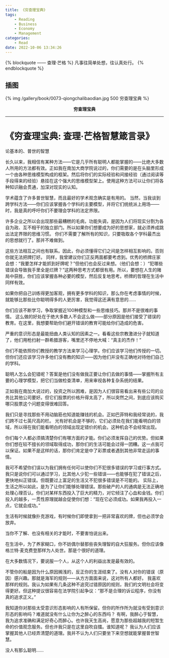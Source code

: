 ```yaml
---
title: 《穷查理宝典》
tags:
	- Reading
	- Business
	- Economy
	- Management
categories:
	- Read
date: 2022-10-06 13:34:26
---
```


{% blockquote —— 查理·芒格 %}
凡事往简单处想，往认真处行。
{% endblockquote %}

<!-- more -->

## 插图
{% img /gallery/book/0073-qiongchalibaodian.jpg 500 穷查理宝典 %}
<p align="center"><b>穷查理宝典</b></p>

-----

# 《穷查理宝典: 查理·芒格智慧箴言录》

论基本的、普世的智慧

长久以来，我相信有某种方法——它是几乎所有聪明人都能掌握的——比绝大多数人所用的方法都有效。正如我在南加大商学院说过的，你们需要的是在头脑里形成一个由各种思维模型构成的框架。然后将你们的实际经验和间接经验（通过阅读等手段得来的经验）悬挂在这个强大的思维模型架上。使用这种方法可以让你们将各种知识融会贯通，加深对现实的认知。

学术蕴含了许多普世智慧，而且最好的学术观念确实是有用的。 当然，当我谈到跨学科方法——你们应该掌握各个学科的主要模型，并将它们统统派上用场——时，我是真的呼吁你们不要理会学科的法定界限。

许多企业之所以会出现那些最糟糕的毛病，功能失调，是因为人们将现实分割为各自为政、互不相干的独立部门。所以如果你们想要成为好的思想家，就必须养成跳出法定界限的思维习惯。 你们不需要了解所有的知识，只要吸取各个学科最杰出的思想就行了。那并不难做到。

这些方法相互之间也有联系。因此，你必须懂得它们之间是怎样相互影响的。否则你就无法把牌打好。 同样，我曾建议你们正反两面都要考虑到。优秀的桥牌庄家会想：“我要怎样才能抓到好牌呢？”但他们也会反过来想。（他们会想：）“犯哪些错误会导致我手里全是烂牌？”这两种思考方式都很有用。所以，要想在人生的赌局中获胜，你们应该掌握各种必要的模型，然后反复地思考。桥牌的哲理在生活中同样有效。

如果你把自己训练得更加客观，拥有更多学科的知识，那么你在考虑事情的时候，就能够比那些比你聪明得多的人更厉害，我觉得这还满有意思的……

你们应该不断学习，争取掌握近100种模型和一些思维技巧。那并不是很难的事情。 这么做的好处在于绝大多数人不会这么做——部分原因是他们接受了错误的教育。在这里，我想要帮助你们避开错误的教育可能给你们造成的危害。

严重的意识形态是最能扭曲人类认知的因素之一。看看这些宗教激进分子就知道了，他们用枪扫射一群希腊游客，嘴里还不停地大喊：“真主的杰作！”

你们不能依照你们教授的教学方法来学习心理学。你们应该学习他们传授的一切。但你们还应该学习许多他们没有教的知识——因为他们并没有正确地对待他们自己的学科。

聪明人怎么会犯错呢？答案是他们没有做我正要让你们去做的事情——掌握所有主要的心理学模型，把它们当做检查清单，用来审视各种复杂系统的结果。

正如我在南加大说过的，投资之所以困难，是因为人们很容易看出来有些公司的业务比其他公司要好。但它们股票的价格升得太高了，所以突然之间，到底应该购买哪只股票这个问题变得很难回答。

我们只是寻找那些不用动脑筋也知道能赚钱的机会。正如巴菲特和我经常说的，我们跨不过七英尺高的栏。 光有好机会是不够的，它们必须处在我们能看明白的领域，所以得在我们能看明白的领域出现定错价的机会。这种机会不会经常出现。

你们每个人都必须搞清楚你们有哪方面的才能。你们必须发挥自己的优势。但如果你们想在较不擅长的领域取得成功，那你们的生活可能会过得一团糟。这一点我可以保证。如果不是这样的话，那你们肯定是中了彩票或者遇到其他非常走运的事情。

我可不希望你们误以为我们拥有任何可以使你们不犯很多错误的学习或行事方式。我只是说你们可以通过学习，比其他人少犯一些错误——也能够在犯了错误之后，更快地纠正错误。但既要过上富足的生活又不犯很多错误是不可能的。 实际上，生活之所以如此，是为了让你们能够处理错误。那些破产的人的通病是无法正确地处理心理否认。你们对某样东西投入了巨大的精力，对它倾注了心血和金钱。你们投入的越多，一贯性原理就越会促使你们想：“现在它必须成功。如果我再投入一点，它就会成功。”

生活有时候就像扑克游戏，有时候你们即使拿到一把非常喜欢的牌，但也必须学会放弃。

当你不了解、也没有相关的才能时，不要害怕说出来。

在生活中，为了养家糊口，你不妨偶尔替那些丧失理智的自大狂服务。但你应该像格兰特·麦克费登那样为人处世。那是个很好的道理。

在大多数情况下，要说服一个人，从这个人的利益出发是最有效的。

不管你的船是因为什么原因搁浅的，反正你的生涯结束了。没有人对你的错误（原因）感兴趣。那就是海军的规则——从方方面面来说，这对所有人都好。 我喜欢那样的规则。我认为如果有几条这种不追究过错原因的规则，我们的文明社会将变得更好。但这种提议很容易在法学院引起争议：“那不是合理的诉讼程序，你没有真的追求正义。”

我知道你对那些太受意识形态影响的人有所保留。但你的所作所为就没有受到意识形态的影响吗？难道就没有什么让你为之醉心的东西吗？ 有啊，我醉心于智慧，我为追求准确和满足好奇心而醉心。也许我天生高尚，愿意为那些超越我的短暂生命的价值观念服务。但也许我只是在这里自吹自擂。谁知道呢？ 我认为人们应该掌握其他人已经弄清楚的道理。我并不认为人们只要坐下来空想就能掌握普世智慧。

没人有那么聪明……